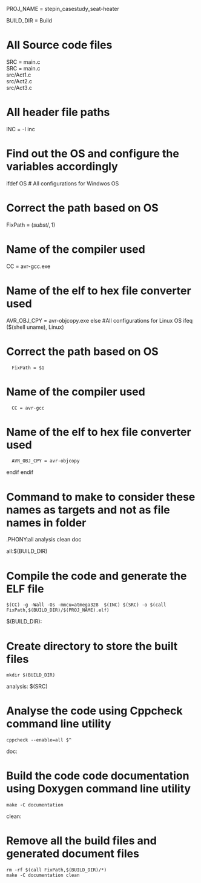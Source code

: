 PROJ_NAME = stepin_casestudy_seat-heater

BUILD_DIR = Build

# All Source code files
SRC = main.c\
SRC = main.c\
src/Act1.c\
src/Act2.c\
src/Act3.c
# All header file paths
INC = -I inc

# Find out the OS and configure the variables accordingly
ifdef OS	# All configurations for Windwos OS
# Correct the path based on OS
   FixPath = $(subst /,\,$1)
# Name of the compiler used
   CC = avr-gcc.exe
# Name of the elf to hex file converter used
   AVR_OBJ_CPY = avr-objcopy.exe
else #All configurations for Linux OS
   ifeq ($(shell uname), Linux)
# Correct the path based on OS
      FixPath = $1				
# Name of the compiler used
	  CC = avr-gcc
# Name of the elf to hex file converter used
	  AVR_OBJ_CPY = avr-objcopy 
   endif
endif

# Command to make to consider these names as targets and not as file names in folder
.PHONY:all analysis clean doc

all:$(BUILD_DIR)
# Compile the code and generate the ELF file
	$(CC) -g -Wall -Os -mmcu=atmega328  $(INC) $(SRC) -o $(call FixPath,$(BUILD_DIR)/$(PROJ_NAME).elf)

$(BUILD_DIR):
# Create directory to store the built files
	mkdir $(BUILD_DIR)

analysis: $(SRC)
# Analyse the code using Cppcheck command line utility
	cppcheck --enable=all $^

doc:
# Build the code code documentation using Doxygen command line utility
	make -C documentation

clean:
# Remove all the build files and generated document files
	rm -rf $(call FixPath,$(BUILD_DIR)/*)
	make -C documentation clean
